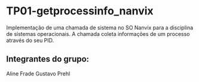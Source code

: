 # TP01-getprocessinfo_nanvix
Implementação de uma chamada de sistema no SO Nanvix para a disciplina de sistemas operacionais. A chamada coleta informações de um processo através do seu PID.

## Integrantes do grupo:

Aline Frade
Gustavo Prehl